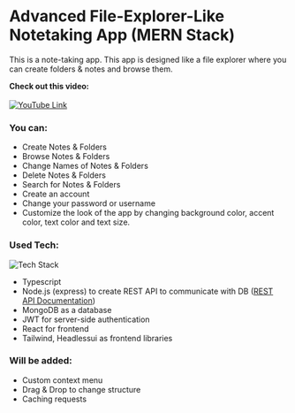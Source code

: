 # Advanced File-Explorer-Like Notetaking App (MERN Stack)

This is a note-taking app. This app is designed like a file explorer where you can create folders & notes and browse them.

**Check out this video:** </br> </br>
[![YouTube Link](https://img.youtube.com/vi/kZohKAoD9ag/0.jpg)](https://www.youtube.com/watch?v=kZohKAoD9ag)

### You can: 
- Create Notes & Folders
- Browse Notes & Folders
- Change Names of Notes & Folders
- Delete Notes & Folders
- Search for Notes & Folders
- Create an account
- Change your password or username
- Customize the look of the app by changing background color, accent color, text color and text size.

### Used Tech:
![Tech Stack](https://skillicons.dev/icons?i=ts,mongodb,express,react,nodejs,tailwindcss,figma)
- Typescript
- Node.js (express) to create REST API to communicate with DB ([REST API Documentation](https://github.com/NureddinFarzaliyev/noteapp-advanced/blob/master/api/README.md))
- MongoDB as a database
- JWT for server-side authentication
- React for frontend
- Tailwind, Headlessui as frontend libraries


### Will be added:
- Custom context menu
- Drag & Drop to change structure
- Caching requests